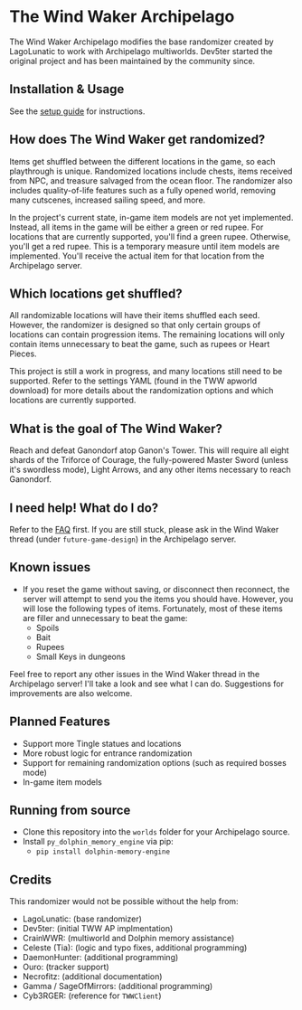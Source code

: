 # The Wind Waker Archipelago

The Wind Waker Archipelago modifies the base randomizer created by LagoLunatic to work with Archipelago multiworlds.
Dev5ter started the original project and has been maintained by the community since.

## Installation & Usage
See the [setup guide](https://github.com/tanjo3/tww_apworld/blob/master/docs/setup_en.md) for instructions.

## How does The Wind Waker get randomized?
Items get shuffled between the different locations in the game, so each playthrough is unique. Randomized locations
include chests, items received from NPC, and treasure salvaged from the ocean floor. The randomizer also includes
quality-of-life features such as a fully opened world, removing many cutscenes, increased sailing speed, and more.

In the project's current state, in-game item models are not yet implemented. Instead, all items in the game will be
either a green or red rupee. For locations that are currently supported, you'll find a green rupee. Otherwise, you'll
get a red rupee. This is a temporary measure until item models are implemented. You'll receive the actual item for that
location from the Archipelago server.

## Which locations get shuffled?
All randomizable locations will have their items shuffled each seed. However, the randomizer is designed so that only
certain groups of locations can contain progression items. The remaining locations will only contain items unnecessary
to beat the game, such as rupees or Heart Pieces.

This project is still a work in progress, and many locations still need to be supported. Refer to the settings YAML
(found in the TWW apworld download) for more details about the randomization options and which locations are currently
supported.

## What is the goal of The Wind Waker?
Reach and defeat Ganondorf atop Ganon's Tower. This will require all eight shards of the Triforce of Courage, the
fully-powered Master Sword (unless it's swordless mode), Light Arrows, and any other items necessary to reach Ganondorf.

## I need help! What do I do?
Refer to the [FAQ](https://lagolunatic.github.io/wwrando/faq/) first. If you are still stuck, please ask in the Wind
Waker thread (under `future-game-design`) in the Archipelago server.

## Known issues
* If you reset the game without saving, or disconnect then reconnect, the server will attempt to send you the items you
should have. However, you will lose the following types of items. Fortunately, most of these items are filler and
unnecessary to beat the game:
  * Spoils
  * Bait
  * Rupees
  * Small Keys in dungeons

Feel free to report any other issues in the Wind Waker thread in the Archipelago server! I'll take a look and see what I
can do. Suggestions for improvements are also welcome.

## Planned Features
* Support more Tingle statues and locations
* More robust logic for entrance randomization
* Support for remaining randomization options (such as required bosses mode)
* In-game item models

## Running from source
* Clone this repository into the `worlds` folder for your Archipelago source.
* Install `py_dolphin_memory_engine` via pip:
    - ``pip install dolphin-memory-engine``

## Credits
This randomizer would not be possible without the help from:
* LagoLunatic: (base randomizer)
* Dev5ter: (initial TWW AP implmentation)
* CrainWWR: (multiworld and Dolphin memory assistance)
* Celeste (Tia): (logic and typo fixes, additional programming)
* DaemonHunter: (additional programming)
* Ouro: (tracker support)
* Necrofitz: (additional documentation)
* Gamma / SageOfMirrors: (additional programming)
* Cyb3RGER: (reference for `TWWClient`)
